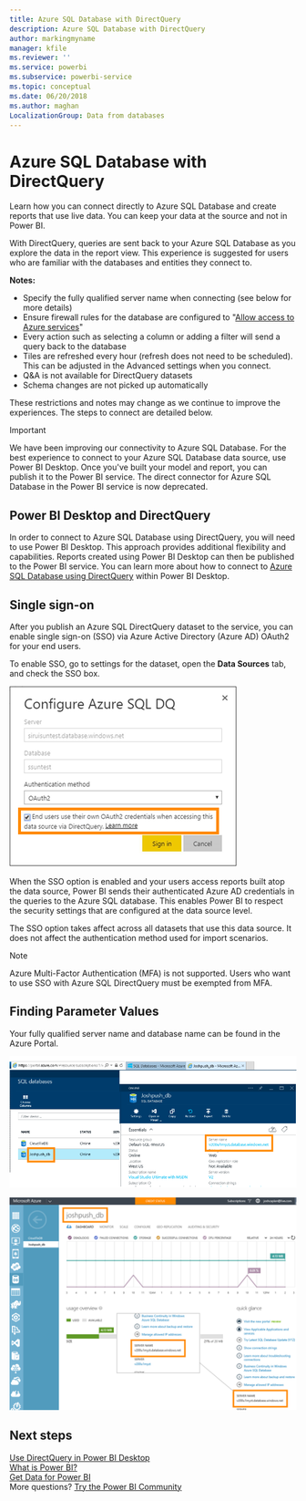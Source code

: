 ```yaml
---
title: Azure SQL Database with DirectQuery
description: Azure SQL Database with DirectQuery
author: markingmyname
manager: kfile
ms.reviewer: ''
ms.service: powerbi
ms.subservice: powerbi-service
ms.topic: conceptual
ms.date: 06/20/2018
ms.author: maghan
LocalizationGroup: Data from databases
---
```

# Azure SQL Database with DirectQuery
Learn how you can connect directly to Azure SQL Database and create reports that use live data. You can keep your data at the source and not in Power BI.

With DirectQuery, queries are sent back to your Azure SQL Database as you explore the data in the report view. This experience is suggested for users who are familiar with the databases and entities they connect to.

**Notes:**

* Specify the fully qualified server name when connecting (see below for more details)
* Ensure firewall rules for the database are configured to "[Allow access to Azure services](https://msdn.microsoft.com/library/azure/ee621782.aspx)"
* Every action such as selecting a column or adding a filter will send a query back to the database
* Tiles are refreshed every hour (refresh does not need to be scheduled). This can be adjusted in the Advanced settings when you connect.
* Q&A is not available for DirectQuery datasets
* Schema changes are not picked up automatically

These restrictions and notes may change as we continue to improve the experiences. The steps to connect are detailed below.

> [!Important]
> We have been improving our connectivity to Azure SQL Database.  For the best experience to connect to your Azure SQL Database data source, use Power BI Desktop.  Once you've built your model and report, you can publish it to the Power BI service.  The direct connector for Azure SQL Database in the Power BI service is now deprecated.
>

## Power BI Desktop and DirectQuery
In order to connect to Azure SQL Database using DirectQuery, you will need to use Power BI Desktop. This approach provides additional flexibility and capabilities. Reports created using Power BI Desktop can then be published to the Power BI service. You can learn more about how to connect to [Azure SQL Database using DirectQuery](desktop-use-directquery.md) within Power BI Desktop. 

## Single sign-on

After you publish an Azure SQL DirectQuery dataset to the service, you can enable single sign-on (SSO) via Azure Active Directory (Azure AD) OAuth2 for your end users. 

To enable SSO, go to settings for the dataset, open the **Data Sources** tab, and check the SSO box.

![Configure Azure SQL DQ dialog box](media/service-azure-sql-database-with-direct-connect/sso-dialog.png)

When the SSO option is enabled and your users access reports built atop the data source, Power BI sends their authenticated Azure AD credentials in the queries to the Azure SQL database. This enables Power BI to respect the security settings that are configured at the data source level.

The SSO option takes affect across all datasets that use this data source. It does not affect the authentication method used for import scenarios.

> [!Note]
> Azure Multi-Factor Authentication (MFA) is not supported. Users who want to use SSO with Azure SQL DirectQuery must be exempted from MFA.
>

## Finding Parameter Values
Your fully qualified server name and database name can be found in the Azure Portal.

![](media/service-azure-sql-database-with-direct-connect/azureportnew_update.png)

![](media/service-azure-sql-database-with-direct-connect/azureportal_update.png)

## Next steps
[Use DirectQuery in Power BI Desktop](desktop-use-directquery.md)  
[What is Power BI?](power-bi-overview.md)  
[Get Data for Power BI](service-get-data.md)  
More questions? [Try the Power BI Community](http://community.powerbi.com/)
